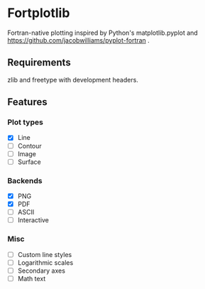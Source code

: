 # Fortplotlib
Fortran-native plotting inspired by Python's matplotlib.pyplot and https://github.com/jacobwilliams/pyplot-fortran .

## Requirements
zlib and freetype with development headers.

## Features

### Plot types
- [x] Line
- [ ] Contour
- [ ] Image
- [ ] Surface

### Backends
- [x] PNG
- [x] PDF
- [ ] ASCII
- [ ] Interactive

### Misc
- [ ] Custom line styles
- [ ] Logarithmic scales
- [ ] Secondary axes
- [ ] Math text
